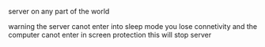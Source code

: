 server on any part of the world

warning the server canot enter into sleep mode you lose connetivity and the computer canot enter in screen protection this will stop server
